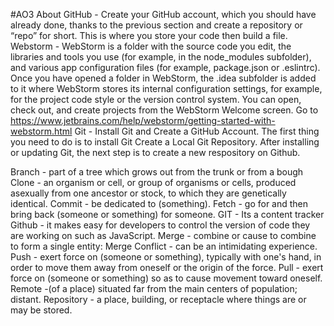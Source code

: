 #AO3
About 
  GitHub - Create your GitHub account, which you should have already done, thanks to the previous section and create a repository or “repo” for short. This is where you store your code then build a file. 
  Webstorm - WebStorm is a folder with the source code you edit, the libraries and tools you use (for example, in the node_modules subfolder), and various app configuration files (for example, package.json or .eslintrc). Once you have opened a folder in WebStorm, the .idea subfolder is added to it where WebStorm stores its internal configuration settings, for example, for the project code style or the version control system. You can open, check out, and create projects from the WebStorm Welcome screen. Go to https://www.jetbrains.com/help/webstorm/getting-started-with-webstorm.html 
  Git -    Install Git and Create a GitHub Account. The first thing you need to do is to install Git  Create a Local Git Repository. After installing or updating Git, the next step is to create a new respository on Github. 
  
Branch -  part of a tree which grows out from the trunk or from a bough
Clone - an organism or cell, or group of organisms or cells, produced asexually from one ancestor or stock, to which they are genetically identical.
Commit - be dedicated to (something).
Fetch - go for and then bring back (someone or something) for someone. 
GIT - Its a content tracker 
Github - it makes easy for developers to control the version of code they are working on such as JavaScript. 
Merge - combine or cause to combine to form a single entity:
Merge Conflict - can be an intimidating experience.
Push - exert force on (someone or something), typically with one's hand, in order to move them away from oneself or the origin of the force.
Pull - exert force on (someone or something) so as to cause movement toward oneself. 
Remote -(of a place) situated far from the main centers of population; distant.
Repository - a place, building, or receptacle where things are or may be stored.
